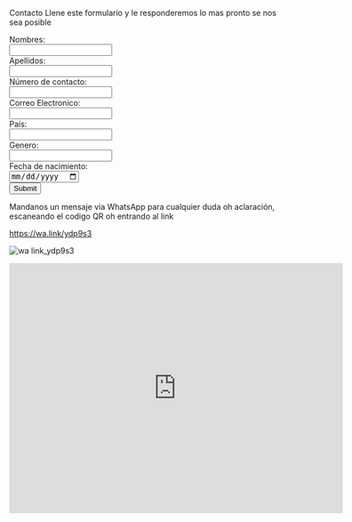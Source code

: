 Contacto
Llene este formulario y le responderemos lo mas pronto se nos sea posible

<form action="https://formspree.io/f/mbjwadag" method="post">
  
  <label for="name">Nombres:</label><br>
  <input type="text" id="lname" name="name" value= ""><br>
  <label for="lname">Apellidos:</label><br>
  <input type="text" id="lname" name="lname" value= ""><br>
   <label for="name">Número de contacto:</label><br>
  <input type="text" id="lname" name="correo" value= ""><br>
   <label for="name">Correo Electronico:</label><br>
  <input type="text" id="lname" name="Fecha de respuesta" value= ""><br>
   <label for="name">País:</label><br>
  <input type="text" id="lname" name="Fecha" value= ""><br>
  <label for="name">Genero:</label><br>
  <input type="text" id="lname" name="lname" value= ""><br>
  <label for="name">Fecha de nacimiento:</label><br>
  <input type="date" id="lname" name="Genero" value= ""><br>
  <input type="submit" value="Submit">
</form>

Mandanos un mensaje via WhatsApp para cualquier duda oh aclaración, escaneando el codigo QR oh entrando al link

https://wa.link/ydp9s3

![wa link_ydp9s3](https://user-images.githubusercontent.com/99769696/160258325-90df5ebf-6423-4927-9613-3543af12d481.png)

<iframe src="https://www.google.com/maps/embed?pb=!1m18!1m12!1m3!1d1881.3871043190843!2d-99.06771301086536!3d19.422159378961044!2m3!1f0!2f0!3f0!3m2!1i1024!2i768!4f13.1!3m3!1m2!1s0x85d1fc6f81302925%3A0x7dc084d40095b908!2sCentro%20de%20Estudios%20Tecnol%C3%B3gicos%20Industrial%20y%20de%20Servicios%20(CETis%2032)!5e0!3m2!1ses-419!2smx!4v1648764933045!5m2!1ses-419!2smx" width="600" height="450" style="border:0;" allowfullscreen="" loading="lazy" referrerpolicy="no-referrer-when-downgrade"></iframe>
